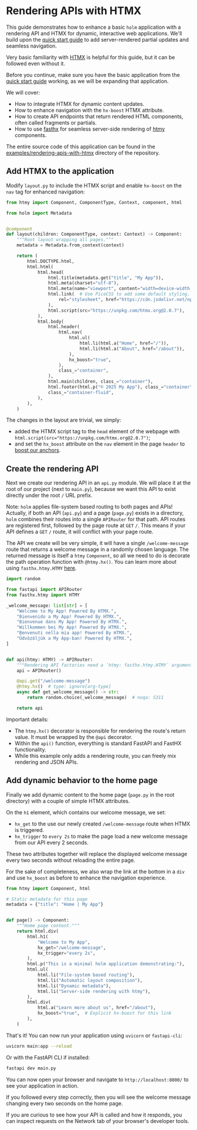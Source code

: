 # Rendering APIs with HTMX

This guide demonstrates how to enhance a basic `holm` application with a rendering API and HTMX for dynamic, interactive web applications. We'll build upon the [quick start guide](quick-start-guide.md) to add server-rendered partial updates and seamless navigation.

Very basic familiarity with [HTMX](https://htmx.org/) is helpful for this guide, but it can be followed even without it.

Before you continue, make sure you have the basic application from the [quick start guide](quick-start-guide.md) working, as we will be expanding that application.

We will cover:

- How to integrate HTMX for dynamic content updates.
- How to enhance navigation with the `hx-boost` HTMX attribute.
- How to create API endpoints that return rendered HTML components, often called fragments or partials.
- How to use [fasthx](https://volfpeter.github.io/fasthx/examples/htmy/) for seamless server-side rendering of [htmy](https://volfpeter.github.io/htmy/) components.

The entire source code of this application can be found in the [examples/rendering-apis-with-htmx](https://github.com/volfpeter/holm/tree/main/examples/rendering-apis-with-htmx) directory of the repository.

## Add HTMX to the application

Modify `layout.py` to include the HTMX script and enable `hx-boost` on the `nav` tag for enhanced navigation:

```python hl_lines="21 30"
from htmy import Component, ComponentType, Context, component, html

from holm import Metadata


@component
def layout(children: ComponentType, context: Context) -> Component:
    """Root layout wrapping all pages."""
    metadata = Metadata.from_context(context)

    return (
        html.DOCTYPE.html,
        html.html(
            html.head(
                html.title(metadata.get("title", "My App")),
                html.meta(charset="utf-8"),
                html.meta(name="viewport", content="width=device-width, initial-scale=1"),
                html.link(  # Use PicoCSS to add some default styling.
                    rel="stylesheet", href="https://cdn.jsdelivr.net/npm/@picocss/pico@2/css/pico.min.css"
                ),
                html.script(src="https://unpkg.com/htmx.org@2.0.7"),
            ),
            html.body(
                html.header(
                    html.nav(
                        html.ul(
                            html.li(html.a("Home", href="/")),
                            html.li(html.a("About", href="/about")),
                        ),
                        hx_boost="true",
                    ),
                    class_="container",
                ),
                html.main(children, class_="container"),
                html.footer(html.p("© 2025 My App"), class_="container"),
                class_="container-fluid",
            ),
        ),
    )
```

The changes in the layout are trivial, we simply:

- added the HTMX script tag to the `head` element of the webpage with `html.script(src="https://unpkg.com/htmx.org@2.0.7")`;
- and set the `hx_boost` attribute on the `nav` element in the page `header` to [boost our anchors](https://htmx.org/attributes/hx-boost/).

## Create the rendering API

Next we create our rendering API in an `api.py` module. We will place it at the root of our project (next to `main.py`), because we want this API to exist directly under the root `/` URL prefix.

Note: `holm` applies file-system based routing to both pages and APIs! Actually, if both an API (`api.py`) and a page (`page.py`) exists in a directory, `holm` combines their routes into a single `APIRouter` for that path. API routes are registered first, followed by the page route at `GET` `/`. This means if your API defines a `GET` `/` route, it will conflict with your page route.

The API we create will be very simple, it will have a single `/welcome-message` route that returns a welcome message in a randomly chosen language. The returned message is itself a `htmy` `Component`, so all we need to do is decorate the path operation function with `@htmy.hx()`. You can learn more about using `fasthx.htmy.HTMY` [here](https://volfpeter.github.io/fasthx/examples/htmy/).

```python hl_lines="16 18 20-21 25"
import random

from fastapi import APIRouter
from fasthx.htmy import HTMY

_welcome_message: list[str] = [
    "Welcome to My App! Powered By HTMX.",
    "Bienvenido a My App! Powered By HTMX.",
    "Bienvenue dans My App! Powered By HTMX.",
    "Willkommen bei My App! Powered By HTMX.",
    "Benvenuti nella mia app! Powered By HTMX.",
    "Üdvözöljük a My App-ban! Powered By HTMX.",
]


def api(htmy: HTMY) -> APIRouter:
    """Rendering API factories need a `htmy: fasthx.htmy.HTMY` argument."""
    api = APIRouter()

    @api.get("/welcome-message")
    @htmy.hx()  # type: ignore[arg-type]
    async def get_welcome_message() -> str:
        return random.choice(_welcome_message)  # noqa: S311

    return api
```

Important details:

- The `htmy.hx()` decorator is responsible for rendering the route's return value. It must be wrapped by the `@api` decorator.
- Within the `api()` function, everything is standard FastAPI and FastHX functionality.
- While this example only adds a rendering route, you can freely mix rendering and JSON APIs.

## Add dynamic behavior to the home page

Finally we add dynamic content to the home page (`page.py` in the root directory) with a couple of simple HTMX attributes.

On the `h1` element, which contains our welcome message, we set:

- `hx_get` to the use our newly created `/welcome-message` route when HTMX is triggered.
- `hx_trigger` to `every 2s` to make the page load a new welcome message from our API every 2 seconds.

These two attributes together will replace the displayed welcome message every two seconds without reloading the entire page.

For the sake of completeness, we also wrap the link at the bottom in a `div` and use `hx_boost` as before to enhance the navigation experience.

```python hl_lines="12-13"
from htmy import Component, html

# Static metadata for this page
metadata = {"title": "Home | My App"}


def page() -> Component:
    """Home page content."""
    return html.div(
        html.h1(
            "Welcome to My App",
            hx_get="/welcome-message",
            hx_trigger="every 2s",
        ),
        html.p("This is a minimal holm application demonstrating:"),
        html.ul(
            html.li("File-system based routing"),
            html.li("Automatic layout composition"),
            html.li("Dynamic metadata"),
            html.li("Server-side rendering with htmy"),
        ),
        html.div(
            html.a("Learn more about us", href="/about"),
            hx_boost="true",  # Explicit hx-boost for this link
        ),
    )
```

That's it! You can now run your application using `uvicorn` or `fastapi-cli`:

```bash
uvicorn main:app --reload
```

Or with the FastAPI CLI if installed:

```bash
fastapi dev main.py
```

You can now open your browser and navigate to `http://localhost:8000/` to see your application in action.

If you followed every step correctly, then you will see the welcome message changing every two seconds on the home page.

If you are curious to see how your API is called and how it responds, you can inspect requests on the Network tab of your browser's developer tools.
